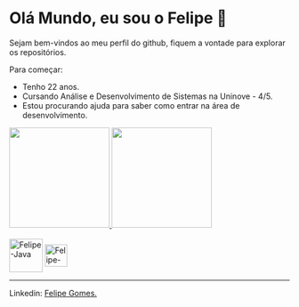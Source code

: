 # Olá Mundo, eu sou o Felipe 👋

Sejam bem-vindos ao meu perfil do github, fiquem a vontade para explorar os repositórios.

Para começar:
- Tenho 22 anos.
- Cursando Análise e Desenvolvimento de Sistemas na Uninove - 4/5.
- Estou procurando ajuda para saber como entrar na área de desenvolvimento.

<div>
  <a href="https://github.com/felipemaxplay">
  <img height="180em" src="https://github-readme-stats.vercel.app/api?username=felipemaxplay&show_icons=true&theme=dracula&include_all_commits=true&count_private=true"/>
  <img height="180em" src="https://github-readme-stats.vercel.app/api/top-langs/?username=felipemaxplay&layout=compact&langs_count=7&theme=dracula"/>
  </a>
</div>

<div style="display: inline_block"><br>
  <img align="center" alt="Felipe-Java" height="60" width="60" src="https://cdn.jsdelivr.net/gh/devicons/devicon/icons/java/java-original.svg">
  <img align="center" alt="Felipe-Java" height="40" width="40" src="https://cdn.jsdelivr.net/gh/devicons/devicon/icons/flutter/flutter-original.svg">
</div>

---

Linkedin: [Felipe Gomes.](https://www.linkedin.com/in/felipe-gl/)
